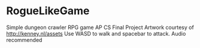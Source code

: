 # RogueLikeGame
Simple dungeon crawler RPG game
AP CS Final Project
Artwork courtesy of http://kenney.nl/assets
Use WASD to walk and spacebar to attack. Audio recommended

